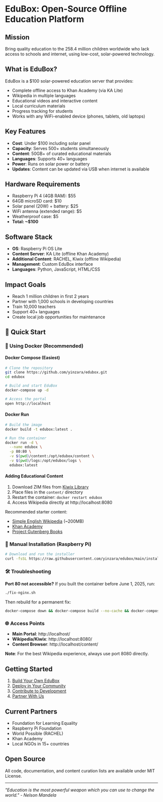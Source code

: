 # EduBox: Open-Source Offline Education Platform

## Mission
Bring quality education to the 258.4 million children worldwide who lack access to schools and internet, using low-cost, solar-powered technology.

## What is EduBox?
EduBox is a $100 solar-powered education server that provides:
- Complete offline access to Khan Academy (via KA Lite)
- Wikipedia in multiple languages
- Educational videos and interactive content
- Local curriculum materials
- Progress tracking for students
- Works with any WiFi-enabled device (phones, tablets, old laptops)

## Key Features
- **Cost**: Under $100 including solar panel
- **Capacity**: Serves 500+ students simultaneously
- **Content**: 50GB+ of curated educational materials
- **Languages**: Supports 40+ languages
- **Power**: Runs on solar power or battery
- **Updates**: Content can be updated via USB when internet is available

## Hardware Requirements
- Raspberry Pi 4 (4GB RAM): $55
- 64GB microSD card: $10
- Solar panel (20W) + battery: $25
- WiFi antenna (extended range): $5
- Weatherproof case: $5
- **Total: ~$100**

## Software Stack
- **OS**: Raspberry Pi OS Lite
- **Content Server**: KA Lite (offline Khan Academy)
- **Additional Content**: RACHEL, Kiwix (offline Wikipedia)
- **Management**: Custom EduBox interface
- **Languages**: Python, JavaScript, HTML/CSS

## Impact Goals
- Reach 1 million children in first 2 years
- Partner with 1,000 schools in developing countries
- Train 10,000 teachers
- Support 40+ languages
- Create local job opportunities for maintenance

## 🚀 Quick Start

### 🐳 Using Docker (Recommended)

#### Docker Compose (Easiest)
```bash
# Clone the repository
git clone https://github.com/yinzara/edubox.git
cd edubox

# Build and start EduBox
docker-compose up -d

# Access the portal
open http://localhost
```

#### Docker Run
```bash
# Build the image
docker build -t edubox:latest .

# Run the container
docker run -d \
  --name edubox \
  -p 80:80 \
  -v $(pwd)/content:/opt/edubox/content \
  -v $(pwd)/logs:/opt/edubox/logs \
  edubox:latest
```

#### Adding Educational Content
1. Download ZIM files from [Kiwix Library](https://download.kiwix.org/zim/)
2. Place files in the `content/` directory
3. Restart the container: `docker restart edubox`
4. Access Wikipedia directly at http://localhost:8080

Recommended starter content:
- [Simple English Wikipedia](https://download.kiwix.org/zim/wikipedia/) (~200MB)
- [Khan Academy](https://download.kiwix.org/zim/khan-academy-videos/)
- [Project Gutenberg Books](https://download.kiwix.org/zim/gutenberg/)

### 🔧 Manual Installation (Raspberry Pi)
```bash
# Download and run the installer
curl -fsSL https://raw.githubusercontent.com/yinzara/edubox/main/install.sh | bash
```

### 🛠️ Troubleshooting

**Port 80 not accessible?**
If you built the container before June 1, 2025, run:
```bash
./fix-nginx.sh
```
Then rebuild for a permanent fix:
```bash
docker-compose down && docker-compose build --no-cache && docker-compose up -d
```

### 🌐 Access Points

- **Main Portal**: http://localhost/
- **Wikipedia/Kiwix**: http://localhost:8080/
- **Content Browser**: http://localhost/content/

**Note**: For the best Wikipedia experience, always use port 8080 directly.

## Getting Started
1. [Build Your Own EduBox](docs/build-guide.md)
2. [Deploy in Your Community](docs/deployment-guide.md)
3. [Contribute to Development](docs/contributing.md)
4. [Partner With Us](docs/partnerships.md)

## Current Partners
- Foundation for Learning Equality
- Raspberry Pi Foundation
- World Possible (RACHEL)
- Khan Academy
- Local NGOs in 15+ countries

## Open Source
All code, documentation, and content curation lists are available under MIT License.

---
*"Education is the most powerful weapon which you can use to change the world." - Nelson Mandela*